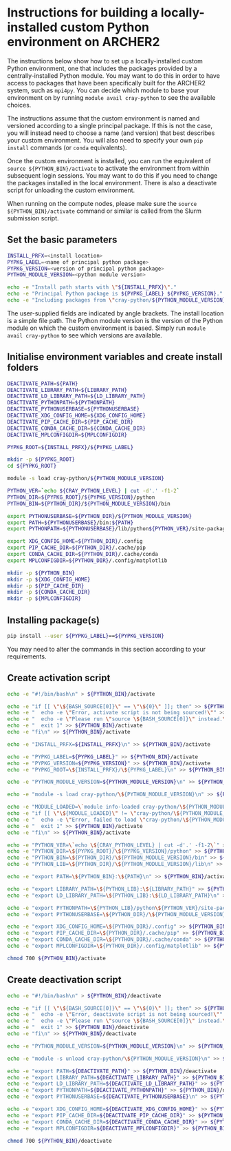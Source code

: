 Instructions for building a locally-installed custom Python environment on ARCHER2
==================================================================================
  
The instructions below show how to set up a locally-installed custom Python environment, one that includes
the packages provided by a centrally-installed Python module. You may want to do this in order to have
access to packages that have been specifically built for the ARCHER2 system, such as `mpi4py`. You can decide
which module to base your environment on by running `module avail cray-python` to see the available choices.

The instructions assume that the custom environment is named and versioned according to a single principal package.
If this is not the case, you will instead need to choose a name (and version) that best describes your custom environment.
You will also need to specify your own `pip install` commands (or `conda` equivalents).

Once the custom environment is installed, you can run the equivalent of `source ${PYTHON_BIN}/activate` to activate
the environment from within subsequent login sessions. You may want to do this if you need to change the packages
installed in the local environment. There is also a deactivate script for unloading the custom environment.

When running on the compute nodes, please make sure the `source ${PYTHON_BIN}/activate` command or similar
is called from the Slurm submission script.


Set the basic parameters
------------------------

```bash
INSTALL_PRFX=<install location>
PYPKG_LABEL=<name of principal python package>
PYPKG_VERSION=<version of principal python package>
PYTHON_MODULE_VERSION=<python module version>

echo -e "Install path starts with \"${INSTALL_PRFX}\"."
echo -e "Principal Python package is ${PYPKG_LABEL} ${PYPKG_VERSION}."
echo -e "Including packages from \"cray-python/${PYTHON_MODULE_VERSION}\" module.\n"
```

The user-supplied fields are indicated by angle brackets.
The install location is a simple file path.
The Python module version is the version of the Python module on which the custom environment is based.
Simply run `module avail cray-python` to see which versions are available.


Initialise environment variables and create install folders
-----------------------------------------------------------

```bash
DEACTIVATE_PATH=${PATH}
DEACTIVATE_LIBRARY_PATH=${LIBRARY_PATH}
DEACTIVATE_LD_LIBRARY_PATH=${LD_LIBRARY_PATH}
DEACTIVATE_PYTHONPATH=${PYTHONPATH}
DEACTIVATE_PYTHONUSERBASE=${PYTHONUSERBASE}
DEACTIVATE_XDG_CONFIG_HOME=${XDG_CONFIG_HOME}
DEACTIVATE_PIP_CACHE_DIR=${PIP_CACHE_DIR}
DEACTIVATE_CONDA_CACHE_DIR=${CONDA_CACHE_DIR}
DEACTIVATE_MPLCONFIGDIR=${MPLCONFIGDIR}

PYPKG_ROOT=${INSTALL_PRFX}/${PYPKG_LABEL}

mkdir -p ${PYPKG_ROOT}
cd ${PYPKG_ROOT}

module -s load cray-python/${PYTHON_MODULE_VERSION}

PYTHON_VER=`echo ${CRAY_PYTHON_LEVEL} | cut -d'.' -f1-2`
PYTHON_DIR=${PYPKG_ROOT}/${PYPKG_VERSION}/python
PYTHON_BIN=${PYTHON_DIR}/${PYTHON_MODULE_VERSION}/bin

export PYTHONUSERBASE=${PYTHON_DIR}/${PYTHON_MODULE_VERSION}
export PATH=${PYTHONUSERBASE}/bin:${PATH}
export PYTHONPATH=${PYTHONUSERBASE}/lib/python${PYTHON_VER}/site-packages:${PYTHONPATH}

export XDG_CONFIG_HOME=${PYTHON_DIR}/.config
export PIP_CACHE_DIR=${PYTHON_DIR}/.cache/pip
export CONDA_CACHE_DIR=${PYTHON_DIR}/.cache/conda
export MPLCONFIGDIR=${PYTHON_DIR}/.config/matplotlib

mkdir -p ${PYTHON_BIN}
mkdir -p ${XDG_CONFIG_HOME}
mkdir -p ${PIP_CACHE_DIR}
mkdir -p ${CONDA_CACHE_DIR}
mkdir -p ${MPLCONFIGDIR}
```


Installing package(s)
---------------------

```bash
pip install --user ${PYPKG_LABEL}==${PYPKG_VERSION}
```

You may need to alter the commands in this section according to your requirements.


Create activation script
------------------------

```bash
echo -e "#!/bin/bash\n" > ${PYTHON_BIN}/activate

echo -e "if [[ \"\${BASH_SOURCE[0]}\" == \"\${0}\" ]]; then" >> ${PYTHON_BIN}/activate
echo -e "  echo -e \"Error, activate script is not being sourced!\"" >> ${PYTHON_BIN}/activate
echo -e "  echo -e \"Please run \"source \${BASH_SOURCE[0]}\" instead.\"" >> ${PYTHON_BIN}/activate
echo -e "  exit 1" >> ${PYTHON_BIN}/activate
echo -e "fi\n" >> ${PYTHON_BIN}/activate

echo -e "INSTALL_PRFX=${INSTALL_PRFX}\n" >> ${PYTHON_BIN}/activate

echo -e "PYPKG_LABEL=${PYPKG_LABEL}" >> ${PYTHON_BIN}/activate
echo -e "PYPKG_VERSION=${PYPKG_VERSION}" >> ${PYTHON_BIN}/activate
echo -e "PYPKG_ROOT=\${INSTALL_PRFX}/\${PYPKG_LABEL}\n" >> ${PYTHON_BIN}/activate

echo -e "PYTHON_MODULE_VERSION=${PYTHON_MODULE_VERSION}\n" >> ${PYTHON_BIN}/activate

echo -e "module -s load cray-python/\${PYTHON_MODULE_VERSION}\n" >> ${PYTHON_BIN}/activate

echo -e "MODULE_LOADED=\`module info-loaded cray-python/\${PYTHON_MODULE_VERSION}\`" >> ${PYTHON_BIN}/activate
echo -e "if [[ \"\${MODULE_LOADED}\" != \"cray-python/\${PYTHON_MODULE_VERSION}\" ]]; then" >> ${PYTHON_BIN}/activate
echo -e "  echo -e \"Error, failed to load \"cray-python/\${PYTHON_MODULE_VERSION}\" module!\"" >> ${PYTHON_BIN}/activate
echo -e "  exit 1" >> ${PYTHON_BIN}/activate
echo -e "fi\n" >> ${PYTHON_BIN}/activate

echo -e "PYTHON_VER=\`echo \${CRAY_PYTHON_LEVEL} | cut -d'.' -f1-2\`" >> ${PYTHON_BIN}/activate
echo -e "PYTHON_DIR=\${PYPKG_ROOT}/\${PYPKG_VERSION}/python" >> ${PYTHON_BIN}/activate
echo -e "PYTHON_BIN=\${PYTHON_DIR}/\${PYTHON_MODULE_VERSION}/bin" >> ${PYTHON_BIN}/activate
echo -e "PYTHON_LIB=\${PYTHON_DIR}/\${PYTHON_MODULE_VERSION}/lib\n" >> ${PYTHON_BIN}/activate

echo -e "export PATH=\${PYTHON_BIN}:\${PATH}\n" >> ${PYTHON_BIN}/activate

echo -e "export LIBRARY_PATH=\${PYTHON_LIB}:\${LIBRARY_PATH}" >> ${PYTHON_BIN}/activate
echo -e "export LD_LIBRARY_PATH=\${PYTHON_LIB}:\${LD_LIBRARY_PATH}\n" >> ${PYTHON_BIN}/activate

echo -e "export PYTHONPATH=\${PYTHON_LIB}/python\${PYTHON_VER}/site-packages:\${PYTHONPATH}" >> ${PYTHON_BIN}/activate
echo -e "export PYTHONUSERBASE=\${PYTHON_DIR}/\${PYTHON_MODULE_VERSION}\n" >> ${PYTHON_BIN}/activate

echo -e "export XDG_CONFIG_HOME=\${PYTHON_DIR}/.config" >> ${PYTHON_BIN}/activate
echo -e "export PIP_CACHE_DIR=\${PYTHON_DIR}/.cache/pip" >> ${PYTHON_BIN}/activate
echo -e "export CONDA_CACHE_DIR=\${PYTHON_DIR}/.cache/conda" >> ${PYTHON_BIN}/activate
echo -e "export MPLCONFIGDIR=\${PYTHON_DIR}/.config/matplotlib" >> ${PYTHON_BIN}/activate

chmod 700 ${PYTHON_BIN}/activate
```


Create deactivation script
--------------------------

```bash
echo -e "#!/bin/bash\n" > ${PYTHON_BIN}/deactivate

echo -e "if [[ \"\${BASH_SOURCE[0]}\" == \"\${0}\" ]]; then" >> ${PYTHON_BIN}/deactivate
echo -e "  echo -e \"Error, deactivate script is not being sourced!\"" >> ${PYTHON_BIN}/deactivate
echo -e "  echo -e \"Please run \"source \${BASH_SOURCE[0]}\" instead.\"" >> ${PYTHON_BIN}/deactivate
echo -e "  exit 1" >> ${PYTHON_BIN}/deactivate
echo -e "fi\n" >> ${PYTHON_BIN}/deactivate

echo -e "PYTHON_MODULE_VERSION=${PYTHON_MODULE_VERSION}\n" >> ${PYTHON_BIN}/deactivate

echo -e "module -s unload cray-python/\${PYTHON_MODULE_VERSION}\n" >> ${PYTHON_BIN}/deactivate

echo -e "export PATH=${DEACTIVATE_PATH}" >> ${PYTHON_BIN}/deactivate
echo -e "export LIBRARY_PATH=${DEACTIVATE_LIBRARY_PATH}" >> ${PYTHON_BIN}/deactivate
echo -e "export LD_LIBRARY_PATH=${DEACTIVATE_LD_LIBRARY_PATH}" >> ${PYTHON_BIN}/deactivate
echo -e "export PYTHONPATH=${DEACTIVATE_PYTHONPATH}" >> ${PYTHON_BIN}/deactivate
echo -e "export PYTHONUSERBASE=${DEACTIVATE_PYTHONUSERBASE}\n" >> ${PYTHON_BIN}/deactivate

echo -e "export XDG_CONFIG_HOME=${DEACTIVATE_XDG_CONFIG_HOME}" >> ${PYTHON_BIN}/deactivate
echo -e "export PIP_CACHE_DIR=${DEACTIVATE_PIP_CACHE_DIR}" >> ${PYTHON_BIN}/deactivate
echo -e "export CONDA_CACHE_DIR=${DEACTIVATE_CONDA_CACHE_DIR}" >> ${PYTHON_BIN}/deactivate
echo -e "export MPLCONFIGDIR=${DEACTIVATE_MPLCONFIGDIR}" >> ${PYTHON_BIN}/deactivate

chmod 700 ${PYTHON_BIN}/deactivate
```

